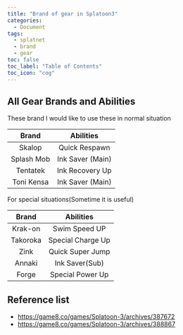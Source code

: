 ```yaml
---
title: "Brand of gear in Splatoon3"
categories:
  - Document
tags:
  - splatnet
  - brand
  - gear
toc: false
toc_label: "Table of Contents"
toc_icon: "cog"
---
```



## All Gear Brands and Abilities

These brand I would like to use these in normal situation

|Brand|Abilities|
|:---:|:---:|
|Skalop|Quick Respawn|
|Splash Mob|Ink Saver (Main)|
|Tentatek|Ink Recovery Up|
|Toni Kensa|Ink Saver (Main)|


For special situations(Sometime it is useful)

|Brand|Abilities|
|:---:|:---:|
|Krak-on|Swim Speed UP|
|Takoroka|Special Charge Up|
|Zink|Quick Super Jump|
|Annaki|Ink Saver(Sub)|
|Forge|Special Power Up|


## Reference list
* https://game8.co/games/Splatoon-3/archives/387672
* https://game8.co/games/Splatoon-3/archives/388867